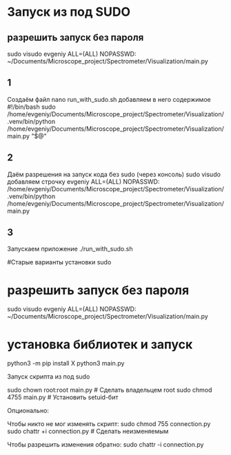 # Запуск из под SUDO
## разрешить запуск без пароля
sudo visudo
evgeniy ALL=(ALL) NOPASSWD: ~/Documents/Microscope_project/Spectrometer/Visualization/main.py


## 1
Создаём файл 
nano run_with_sudo.sh
добавляем в него содержимое
#!/bin/bash
sudo /home/evgeniy/Documents/Microscope_project/Spectrometer/Visualization/.venv/bin/python /home/evgeniy/Documents/Microscope_project/Spectrometer/Visualization/main.py "$@"

## 2
Даём разрешения на запуск кода без sudo (через консоль)
sudo visudo
добавляем строчку
evgeniy ALL=(ALL) NOPASSWD: /home/evgeniy/Documents/Microscope_project/Spectrometer/Visualization/.venv/bin/python /home/evgeniy/Documents/Microscope_project/Spectrometer/Visualization/main.py

## 3
Запускаем приложение
./run_with_sudo.sh




#Старые варианты установки sudo


# разрешить запуск без пароля
sudo visudo
evgeniy ALL=(ALL) NOPASSWD: ~/Documents/Microscope_project/Spectrometer/Visualization/main.py


# установка библиотек и запуск
python3 -m pip install X
python3 main.py



Запуск скрипта из под sudo

sudo chown root:root main.py  # Сделать владельцем root
sudo chmod 4755 main.py      # Установить setuid-бит

Опционально:

Чтобы никто не мог изменять скрипт:
sudo chmod 755 connection.py
sudo chattr +i connection.py  # Сделать неизменяемым

Чтобы разрешить изменения обратно:
sudo chattr -i connection.py
